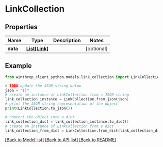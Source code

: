 # LinkCollection


## Properties

Name | Type | Description | Notes
------------ | ------------- | ------------- | -------------
**data** | [**List[Link]**](Link.md) |  | [optional] 

## Example

```python
from winthrop_client_python.models.link_collection import LinkCollection

# TODO update the JSON string below
json = "{}"
# create an instance of LinkCollection from a JSON string
link_collection_instance = LinkCollection.from_json(json)
# print the JSON string representation of the object
print(LinkCollection.to_json())

# convert the object into a dict
link_collection_dict = link_collection_instance.to_dict()
# create an instance of LinkCollection from a dict
link_collection_from_dict = LinkCollection.from_dict(link_collection_dict)
```
[[Back to Model list]](../README.md#documentation-for-models) [[Back to API list]](../README.md#documentation-for-api-endpoints) [[Back to README]](../README.md)


